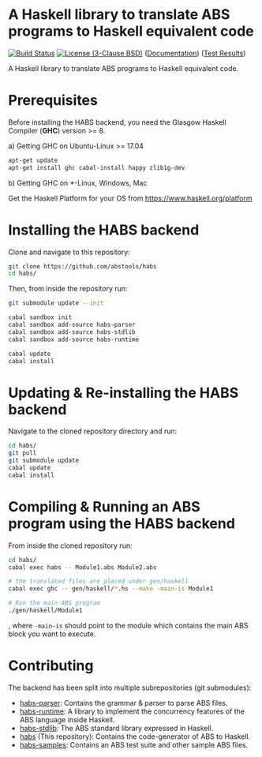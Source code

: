 # A Haskell library to translate ABS programs to Haskell equivalent code

[![Build Status](https://travis-ci.org/abstools/habs.svg?branch=sim)](https://travis-ci.org/abstools/habs) [![License (3-Clause BSD)](https://img.shields.io/badge/license-BSD--3-blue.svg?style=flat)](http://opensource.org/licenses/BSD-3-Clause)
 ([Documentation](http://abstools.github.io/habs)) ([Test Results](http://abstools.github.io/habs/test-results.html))

A Haskell library to translate ABS programs to Haskell equivalent code.

# Prerequisites

Before installing the HABS backend, you need the Glasgow Haskell Compiler (**GHC**) version >= 8.

a) Getting GHC on Ubuntu-Linux >= 17.04

```bash
apt-get update
apt-get install ghc cabal-install happy zlib1g-dev
```

b) Getting GHC on *-Linux, Windows, Mac

Get the Haskell Platform for your OS from <https://www.haskell.org/platform>

# Installing the HABS backend

Clone and navigate to this repository:

```bash
git clone https://github.com/abstools/habs
cd habs/
```

Then, from inside the repository run:

```bash
git submodule update --init

cabal sandbox init
cabal sandbox add-source habs-parser
cabal sandbox add-source habs-stdlib
cabal sandbox add-source habs-runtime

cabal update
cabal install
```

# Updating & Re-installing the HABS backend

Navigate to the cloned repository directory and run:

```bash
cd habs/
git pull
git submodule update
cabal update
cabal install
```

# Compiling & Running an ABS program using the HABS backend

From inside the cloned repository run:

```bash
cd habs/
cabal exec habs -- Module1.abs Module2.abs

# the translated files are placed under gen/haskell
cabal exec ghc -- gen/haskell/*.hs --make -main-is Module1

# Run the main ABS program
./gen/haskell/Module1
```

  , where `-main-is` should point to the module which contains the main ABS block you want to execute.
  
# Contributing

The backend has been split into multiple subrepositories (git submodules):

- [habs-parser](https://github.com/abstools/habs-parser): Contains the grammar & parser to parse ABS files.
- [habs-runtime](https://github.com/abstools/habs-runtime): A library to implement the concurrency features of the ABS language inside Haskell.
- [habs-stdlib](https://github.com/abstools/habs-stdlib): The ABS standard library expressed in Haskell.
- [habs](https://github.com/abstools/habs) (This repository): Contains the code-generator of ABS to Haskell.
- [habs-samples](https://github.com/abstools/habs-samples): Contains an ABS test suite and other sample ABS files.
